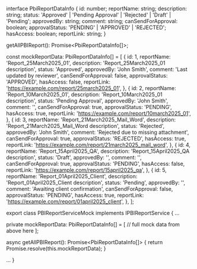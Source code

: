 interface PbiReportDataInfo {
  id: number;
  reportName: string;
  description: string;
  status: 'Approved' | 'Pending Approval' | 'Rejected' | 'Draft' | 'Pending';
  approvedBy: string;
  comment: string;
  canSendForApproval: boolean;
  approvalStatus: 'PENDING' | 'APPROVED' | 'REJECTED';
  hasAccess: boolean;
  reportLink: string;
}



getAllPBIReport(): Promise<PbiReportDataInfo[]>;


const mockReportData: PbiReportDataInfo[] = [
  {
    id: 1,
    reportName: 'Report_25March2025_01',
    description: 'Report_25March2025_01 description',
    status: 'Approved',
    approvedBy: 'John Smith',
    comment: 'Last updated by reviewer',
    canSendForApproval: false,
    approvalStatus: 'APPROVED',
    hasAccess: false,
    reportLink: 'https://example.com/report/25march2025_01',
  },
  {
    id: 2,
    reportName: 'Report_10March2025_01',
    description: 'Report_10March2025_01 description',
    status: 'Pending Approval',
    approvedBy: 'John Smith',
    comment: '',
    canSendForApproval: true,
    approvalStatus: 'PENDING',
    hasAccess: true,
    reportLink: 'https://example.com/report/10march2025_01',
  },
  {
    id: 3,
    reportName: 'Report_21March2025_Mail_Word',
    description: 'Report_21March2025_Mail_Word description',
    status: 'Rejected',
    approvedBy: 'John Smith',
    comment: 'Rejected due to missing attachment',
    canSendForApproval: true,
    approvalStatus: 'REJECTED',
    hasAccess: true,
    reportLink: 'https://example.com/report/21march2025_mail_word',
  },
  {
    id: 4,
    reportName: 'Report_15April2025_QA',
    description: 'Report_15April2025_QA description',
    status: 'Draft',
    approvedBy: '',
    comment: '',
    canSendForApproval: true,
    approvalStatus: 'PENDING',
    hasAccess: false,
    reportLink: 'https://example.com/report/15april2025_qa',
  },
  {
    id: 5,
    reportName: 'Report_01April2025_Client',
    description: 'Report_01April2025_Client description',
    status: 'Pending',
    approvedBy: '',
    comment: 'Awaiting client confirmation',
    canSendForApproval: false,
    approvalStatus: 'PENDING',
    hasAccess: true,
    reportLink: 'https://example.com/report/01april2025_client',
  },
];


export class PBIReportServiceMock implements IPBIReportService {
  ...

  private mockReportData: PbiReportDataInfo[] = [
    // full mock data from above here
  ];

  async getAllPBIReport(): Promise<PbiReportDataInfo[]> {
    return Promise.resolve(this.mockReportData);
  }

  ...
}